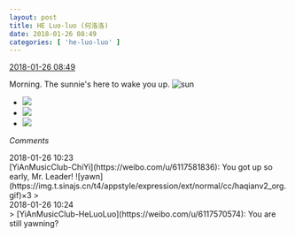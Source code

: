 ```yaml
---
layout: post
title: HE Luo-luo (何洛洛)
date: 2018-01-26 08:49
categories: [ 'he-luo-luo' ]
---
```


<div class="weibo-info">
  <a href="https://weibo.com/6117570574/G09pB6BAQ">2018-01-26 08:49</a>
</div>

Morning. The sunnie's here to wake you up. ![sun](https://img.t.sinajs.cn/t4/appstyle/expression/ext/normal/e5/sun.gif)

<!-- more -->

<ul class="weibo-pic-list-1">
  <li class="weibo-pic">
    <a href="//wx1.sinaimg.cn/mw690/006G0Hz8ly1fntpz9hvswj322d22dkjl.jpg"><img src="//wx1.sinaimg.cn/thumb150/006G0Hz8ly1fntpz9hvswj322d22dkjl.jpg"/></a>
  </li>
  <li class="weibo-pic">
    <a href="//wx2.sinaimg.cn/mw690/006G0Hz8ly1fntpzivgrlj32a22a2hdu.jpg"><img src="//wx2.sinaimg.cn/thumb150/006G0Hz8ly1fntpzivgrlj32a22a2hdu.jpg"/></a>
  </li>
  <li class="weibo-pic">
    <a href="//wx4.sinaimg.cn/mw690/006G0Hz8ly1fntpz2jvpej324z24z4qq.jpg"><img src="//wx4.sinaimg.cn/thumb150/006G0Hz8ly1fntpz2jvpej324z24z4qq.jpg"/></a>
  </li>
</ul>

*Comments*

<div class="weibo-info">2018-01-26 10:23</div>
[YiAnMusicClub-ChiYi](https://weibo.com/u/6117581836): You got up so early, Mr. Leader! ![yawn](https://img.t.sinajs.cn/t4/appstyle/expression/ext/normal/cc/haqianv2_org.gif)×3
> <div class="weibo-info">2018-01-26 10:24</div>
> [YiAnMusicClub-HeLuoLuo](https://weibo.com/u/6117570574): You are still yawning?
